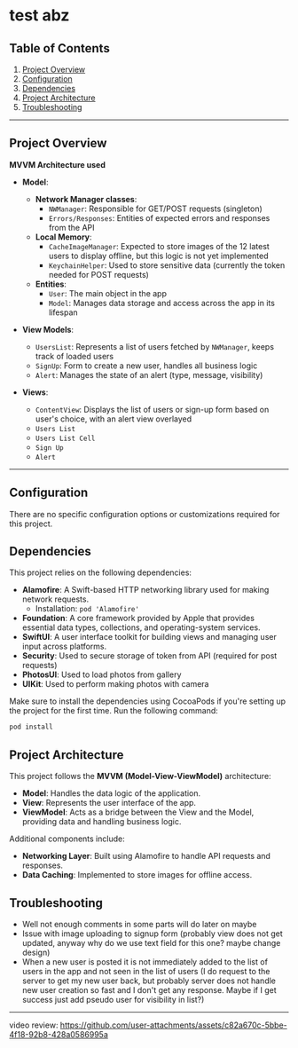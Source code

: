 

# test abz

## Table of Contents
1. [Project Overview](#project-overview)
2. [Configuration](#configuration)
3. [Dependencies](#dependencies)
4. [Project Architecture](#project-architecture)
5. [Troubleshooting](#troubleshooting)

---

## Project Overview

**MVVM Architecture used**

- **Model**:  
  - **Network Manager classes**:  
    - `NWManager`: Responsible for GET/POST requests (singleton)  
    - `Errors/Responses`: Entities of expected errors and responses from the API  
  - **Local Memory**:  
    - `CacheImageManager`: Expected to store images of the 12 latest users to display offline, but this logic is not yet implemented  
    - `KeychainHelper`: Used to store sensitive data (currently the token needed for POST requests)  
  - **Entities**:  
    - `User`: The main object in the app
    - `Model`: Manages data storage and access across the app in its lifespan

- **View Models**:  
  - `UsersList`: Represents a list of users fetched by `NWManager`, keeps track of loaded users  
  - `SignUp`: Form to create a new user, handles all business logic  
  - `Alert`: Manages the state of an alert (type, message, visibility)  

- **Views**:  
  - `ContentView`: Displays the list of users or sign-up form based on user's choice, with an alert view overlayed  
  - `Users List`  
  - `Users List Cell`  
  - `Sign Up`  
  - `Alert`
 
---

## Configuration
There are no specific configuration options or customizations required for this project.

## Dependencies
This project relies on the following dependencies:
- **Alamofire**: A Swift-based HTTP networking library used for making network requests.
  - Installation: `pod 'Alamofire'`
- **Foundation**: A core framework provided by Apple that provides essential data types, collections, and operating-system services.
- **SwiftUI**: A user interface toolkit for building views and managing user input across platforms.
- **Security**: Used to secure storage of token from API (required for post requests)
- **PhotosUI**: Used to load photos from gallery
- **UIKit**: Used to perform making photos with camera

Make sure to install the dependencies using CocoaPods if you're setting up the project for the first time. Run the following command:

```bash
pod install
```

## Project Architecture
This project follows the **MVVM (Model-View-ViewModel)** architecture:
- **Model**: Handles the data logic of the application.
- **View**: Represents the user interface of the app.
- **ViewModel**: Acts as a bridge between the View and the Model, providing data and handling business logic.

Additional components include:
- **Networking Layer**: Built using Alamofire to handle API requests and responses.
- **Data Caching**: Implemented to store images for offline access.

## Troubleshooting
- Well not enough comments in some parts will do later on maybe
- Issue with image uploading to signup form (probably view does not get updated, anyway why do we use text field for this one? maybe change design)
- When a new user is posted it is not immediately added to the list of users in the app and not seen in the list of users (I do request to the server to get my new user back, but probably server does not handle new user creation so fast and I don't get any response. Maybe if I get success just add pseudo user for visibility in list?)

---

video review:
https://github.com/user-attachments/assets/c82a670c-5bbe-4f18-92b8-428a0586995a


